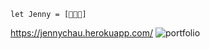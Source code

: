 
```
let Jenny = [👩🏻‍💻]

```
https://jennychau.herokuapp.com/
  ![portfolio](https://user-images.githubusercontent.com/89889344/167962787-15c1b81a-0531-46ce-a276-e3e1ecaaeeb5.gif)

